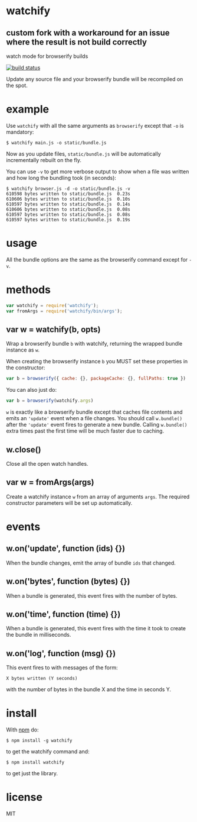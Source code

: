 # watchify

## custom fork with a workaround for an issue where the result is not build correctly

watch mode for browserify builds

[![build status](https://secure.travis-ci.org/substack/watchify.png)](http://travis-ci.org/substack/watchify)

Update any source file and your browserify bundle will be recompiled on the
spot.

# example

Use `watchify` with all the same arguments as `browserify` except that
`-o` is mandatory:

```
$ watchify main.js -o static/bundle.js
```

Now as you update files, `static/bundle.js` will be automatically incrementally rebuilt on
the fly.

You can use `-v` to get more verbose output to show when a file was written and how long the bundling took (in seconds):

```
$ watchify browser.js -d -o static/bundle.js -v
610598 bytes written to static/bundle.js  0.23s
610606 bytes written to static/bundle.js  0.10s
610597 bytes written to static/bundle.js  0.14s
610606 bytes written to static/bundle.js  0.08s
610597 bytes written to static/bundle.js  0.08s
610597 bytes written to static/bundle.js  0.19s
```

# usage

All the bundle options are the same as the browserify command except for `-v`.

# methods

``` js
var watchify = require('watchify');
var fromArgs = require('watchify/bin/args');
```

## var w = watchify(b, opts)

Wrap a browserify bundle `b` with watchify, returning the wrapped bundle
instance as `w`.

When creating the browserify instance `b` you MUST set these properties in the
constructor:

``` js
var b = browserify({ cache: {}, packageCache: {}, fullPaths: true })
```

You can also just do:

``` js
var b = browserify(watchify.args)
```

`w` is exactly like a browserify bundle except that caches file contents and
emits an `'update'` event when a file changes. You should call `w.bundle()`
after the `'update'` event fires to generate a new bundle. Calling `w.bundle()`
extra times past the first time will be much faster due to caching.

## w.close()

Close all the open watch handles.

## var w = fromArgs(args)

Create a watchify instance `w` from an array of arguments `args`. The required
constructor parameters will be set up automatically.

# events

## w.on('update', function (ids) {})

When the bundle changes, emit the array of bundle `ids` that changed.

## w.on('bytes', function (bytes) {})

When a bundle is generated, this event fires with the number of bytes.

## w.on('time', function (time) {})

When a bundle is generated, this event fires with the time it took to create the
bundle in milliseconds.

## w.on('log', function (msg) {})

This event fires to with messages of the form:

```
X bytes written (Y seconds)
```

with the number of bytes in the bundle X and the time in seconds Y.

# install

With [npm](https://npmjs.org) do:

```
$ npm install -g watchify
```

to get the watchify command and:

```
$ npm install watchify
```

to get just the library.

# license

MIT
